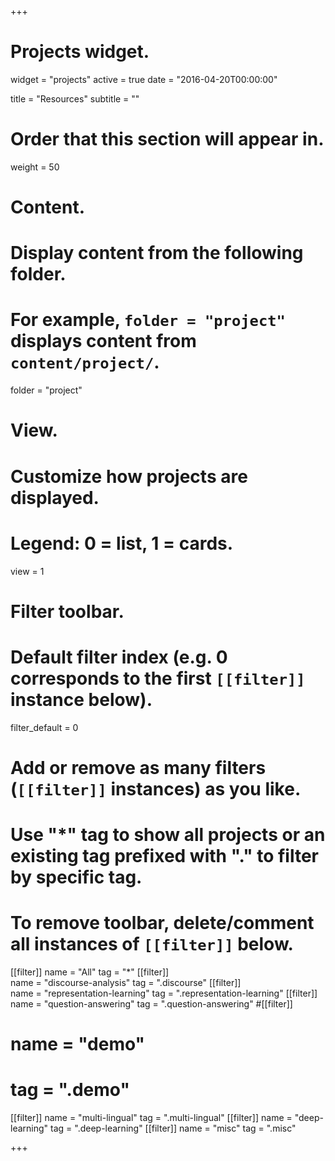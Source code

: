 +++
# Projects widget.
widget = "projects"
active = true
date = "2016-04-20T00:00:00"

title = "Resources"
subtitle = ""

# Order that this section will appear in.
weight = 50

# Content.
# Display content from the following folder.
# For example, `folder = "project"` displays content from `content/project/`.
folder = "project"

# View.
# Customize how projects are displayed.
# Legend: 0 = list, 1 = cards.
view = 1

# Filter toolbar.

# Default filter index (e.g. 0 corresponds to the first `[[filter]]` instance below).
filter_default = 0

# Add or remove as many filters (`[[filter]]` instances) as you like.
# Use "*" tag to show all projects or an existing tag prefixed with "." to filter by specific tag.
# To remove toolbar, delete/comment all instances of `[[filter]]` below.
[[filter]]
  name = "All"
  tag = "*"
[[filter]]  
  name = "discourse-analysis"
  tag = ".discourse"
[[filter]]  
  name = "representation-learning"
  tag = ".representation-learning"
[[filter]]
  name = "question-answering"
  tag = ".question-answering"
#[[filter]]
#  name = "demo"
#  tag = ".demo"
[[filter]]
  name = "multi-lingual"
  tag = ".multi-lingual"
[[filter]]
  name = "deep-learning"
  tag = ".deep-learning"
[[filter]]
  name = "misc"
  tag = ".misc"

+++

